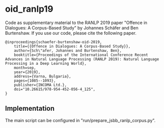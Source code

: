 # oid_ranlp19
Code as supplementary material to the RANLP 2019 paper "Offence in Dialogues: A Corpus-Based Study" by Johannes Schäfer and Ben Burtenshaw. If you use our code, please cite the following paper.

	@inproceedings{schaefer-burtenshaw-oid-2019,  
        title={{Offence in Dialogues: A Corpus-Based Study}},  
        author={Sch\"afer, Johannes and Burtenshaw, Ben},  
        booktitle={Proceedings of the International Conference Recent Advances in Natural Language Processing (RANLP 2019): Natural Language Processing in a Deep Learning World},  
        month=sep,  
        year={2019},  
        address={Varna, Bulgaria},  
        pages={1085--1093},
        publisher={INCOMA Ltd.},  
        doi="10.26615/978-954-452-056-4_125",  
    }


## Implementation
The main script can be configured in "run/prepare_jsbb_ranlp_corpus.py".
